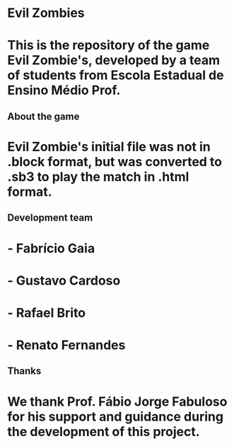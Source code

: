 # Evil Zombies

# This is the repository of the game Evil Zombie's, developed by a team of students from Escola Estadual de Ensino Médio Prof.

## About the game
# Evil Zombie's initial file was not in .block format, but was converted to .sb3 to play the match in .html format.

## Development team
# - Fabrício Gaia
# - Gustavo Cardoso
# - Rafael Brito
# - Renato Fernandes

## Thanks
# We thank Prof. Fábio Jorge Fabuloso for his support and guidance during the development of this project.
